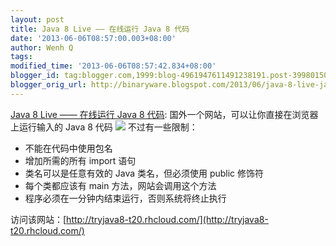 ```yaml
---
layout: post
title: Java 8 Live —— 在线运行 Java 8 代码
date: '2013-06-06T08:57:00.003+08:00'
author: Wenh Q
tags:
modified_time: '2013-06-06T08:57:42.834+08:00'
blogger_id: tag:blogger.com,1999:blog-4961947611491238191.post-3998015035050655617
blogger_orig_url: http://binaryware.blogspot.com/2013/06/java-8-live-java-8.html
---
```


[Java
8 Live —— 在线运行 Java 8
代码](http://www.oschina.net/news/41156/java-8-live):
国外一个网站，可以让你直接在浏览器上运行输入的 Java 8 代码
![](http://static.oschina.net/uploads/space/2013/0606/063608_2Leq_12.png)
不过有一些限制：

-   不能在代码中使用包名
-   增加所需的所有 import 语句
-   类名可以是任意有效的 Java 类名，但必须使用 public 修饰符
-   每个类都应该有 main 方法，网站会调用这个方法
-   程序必须在一分钟内结束运行，否则系统将终止执行

访问该网站：[http://tryjava8-t20.rhcloud.com/](http://tryjava8-t20.rhcloud.com/)

